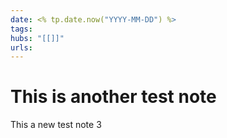 ```yaml
---
date: <% tp.date.now("YYYY-MM-DD") %>
tags:
hubs: "[[]]"
urls:
---
```


# This is another test note
This a new test note 3
